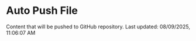 # Auto Push File

Content that will be pushed to GitHub repository.
Last updated: 08/09/2025, 11:06:07 AM
